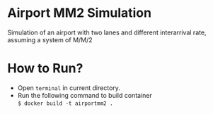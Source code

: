 # Airport MM2 Simulation
Simulation of an airport with two lanes and different interarrival rate, assuming a system of M/M/2

# How to Run?

- Open `terminal` in current directory.  
- Run the following command to build container  
  `$ docker build -t airportmm2 .`